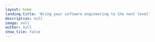 ```yaml
---
layout: home
landing-title: 'Bring your software engineering to the next level'
description: null
image: null
author: null
show_tile: false
---
```


